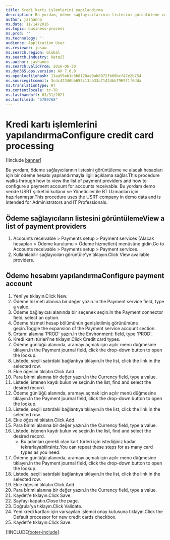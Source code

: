 ```yaml
---
title: Kredi kartı işlemlerini yapılandırma
description: Bu yordam, ödeme sağlayıcılarının listesini görüntüleme ve alacak hesapları için bir ödeme hesabı yapılandırmayla ilgili açıklama sağlar.
author: jashanno
ms.date: 11/14/2016
ms.topic: business-process
ms.prod: ''
ms.technology: ''
audience: Application User
ms.reviewer: josaw
ms.search.region: Global
ms.search.industry: Retail
ms.author: jashanno
ms.search.validFrom: 2016-06-30
ms.dyn365.ops.version: AX 7.0.0
ms.openlocfilehash: 13aa59ab1c6b0170ae9ab8972fb00bcf47e2b754
ms.sourcegitcommit: 3cdc42346bb653c13ab33a7142dbb7969f1f6dda
ms.translationtype: HT
ms.contentlocale: tr-TR
ms.lasthandoff: 03/31/2021
ms.locfileid: "5789768"
---
```

# <a name="configure-credit-card-processing"></a><span data-ttu-id="349b3-103">Kredi kartı işlemlerini yapılandırma</span><span class="sxs-lookup"><span data-stu-id="349b3-103">Configure credit card processing</span></span>

[!include [banner](../includes/banner.md)]

<span data-ttu-id="349b3-104">Bu yordam, ödeme sağlayıcılarının listesini görüntüleme ve alacak hesapları için bir ödeme hesabı yapılandırmayla ilgili açıklama sağlar.</span><span class="sxs-lookup"><span data-stu-id="349b3-104">This procedure walks through how to view the list of payment providers and how to configure a payment account for accounts receivable.</span></span> <span data-ttu-id="349b3-105">Bu yordam demo veride USRT şirketini kullanır ve Yöneticiler ile BT Uzmanları için hazırlanmıştır.</span><span class="sxs-lookup"><span data-stu-id="349b3-105">This procedure uses the USRT company in demo data and is intended for Administrators and IT Professionals.</span></span>


## <a name="view-a-list-of-payment-providers"></a><span data-ttu-id="349b3-106">Ödeme sağlayıcıların listesini görüntüleme</span><span class="sxs-lookup"><span data-stu-id="349b3-106">View a list of payment providers</span></span>
1. <span data-ttu-id="349b3-107">Accounts receivable > Payments setup > Payment services (Alacak hesapları > Ödeme kurulumu > Ödeme hizmetleri) menüsüne gidin.</span><span class="sxs-lookup"><span data-stu-id="349b3-107">Go to Accounts receivable > Payments setup > Payment services.</span></span>
2. <span data-ttu-id="349b3-108">Kullanılabilir sağlayıcıları görüntüle'ye tıklayın.</span><span class="sxs-lookup"><span data-stu-id="349b3-108">Click View available providers.</span></span>

## <a name="configure-payment-account"></a><span data-ttu-id="349b3-109">Ödeme hesabını yapılandırma</span><span class="sxs-lookup"><span data-stu-id="349b3-109">Configure payment account</span></span>
1. <span data-ttu-id="349b3-110">Yeni'ye tıklayın.</span><span class="sxs-lookup"><span data-stu-id="349b3-110">Click New.</span></span>
2. <span data-ttu-id="349b3-111">Ödeme hizmeti alanına bir değer yazın.</span><span class="sxs-lookup"><span data-stu-id="349b3-111">In the Payment service field, type a value.</span></span>
3. <span data-ttu-id="349b3-112">Ödeme bağlayıcısı alanında bir seçenek seçin.</span><span class="sxs-lookup"><span data-stu-id="349b3-112">In the Payment connector field, select an option.</span></span>
4. <span data-ttu-id="349b3-113">Ödeme hizmeti hesap bölümünün genişletilmiş görünümüne geçin.</span><span class="sxs-lookup"><span data-stu-id="349b3-113">Toggle the expansion of the Payment service account section.</span></span>
5. <span data-ttu-id="349b3-114">Ortam: alanına 'PROD' yazın.</span><span class="sxs-lookup"><span data-stu-id="349b3-114">In the Environment: field, type 'PROD'.</span></span>
6. <span data-ttu-id="349b3-115">Kredi kartı türleri'ne tıklayın.</span><span class="sxs-lookup"><span data-stu-id="349b3-115">Click Credit card types.</span></span>
7. <span data-ttu-id="349b3-116">Ödeme günlüğü alanında, aramayı açmak için açılır menü düğmesine tıklayın.</span><span class="sxs-lookup"><span data-stu-id="349b3-116">In the Payment journal field, click the drop-down button to open the lookup.</span></span>
8. <span data-ttu-id="349b3-117">Listede, seçili satırdaki bağlantıya tıklayın.</span><span class="sxs-lookup"><span data-stu-id="349b3-117">In the list, click the link in the selected row.</span></span>
9. <span data-ttu-id="349b3-118">Ekle öğesini tıklatın.</span><span class="sxs-lookup"><span data-stu-id="349b3-118">Click Add.</span></span>
10. <span data-ttu-id="349b3-119">Para birimi alanına bir değer yazın.</span><span class="sxs-lookup"><span data-stu-id="349b3-119">In the Currency field, type a value.</span></span>
11. <span data-ttu-id="349b3-120">Listede, istenen kaydı bulun ve seçin.</span><span class="sxs-lookup"><span data-stu-id="349b3-120">In the list, find and select the desired record.</span></span>
12. <span data-ttu-id="349b3-121">Ödeme günlüğü alanında, aramayı açmak için açılır menü düğmesine tıklayın.</span><span class="sxs-lookup"><span data-stu-id="349b3-121">In the Payment journal field, click the drop-down button to open the lookup.</span></span>
13. <span data-ttu-id="349b3-122">Listede, seçili satırdaki bağlantıya tıklayın.</span><span class="sxs-lookup"><span data-stu-id="349b3-122">In the list, click the link in the selected row.</span></span>
14. <span data-ttu-id="349b3-123">Ekle öğesini tıklatın.</span><span class="sxs-lookup"><span data-stu-id="349b3-123">Click Add.</span></span>
15. <span data-ttu-id="349b3-124">Para birimi alanına bir değer yazın.</span><span class="sxs-lookup"><span data-stu-id="349b3-124">In the Currency field, type a value.</span></span>
16. <span data-ttu-id="349b3-125">Listede, istenen kaydı bulun ve seçin.</span><span class="sxs-lookup"><span data-stu-id="349b3-125">In the list, find and select the desired record.</span></span>
    * <span data-ttu-id="349b3-126">Bu adımları gerekli olan kart türleri için istediğiniz kadar tekrarlayabilirsiniz.</span><span class="sxs-lookup"><span data-stu-id="349b3-126">You can repeat these steps for as many card types as you need.</span></span>  
17. <span data-ttu-id="349b3-127">Ödeme günlüğü alanında, aramayı açmak için açılır menü düğmesine tıklayın.</span><span class="sxs-lookup"><span data-stu-id="349b3-127">In the Payment journal field, click the drop-down button to open the lookup.</span></span>
18. <span data-ttu-id="349b3-128">Listede, seçili satırdaki bağlantıya tıklayın.</span><span class="sxs-lookup"><span data-stu-id="349b3-128">In the list, click the link in the selected row.</span></span>
19. <span data-ttu-id="349b3-129">Ekle öğesini tıklatın.</span><span class="sxs-lookup"><span data-stu-id="349b3-129">Click Add.</span></span>
20. <span data-ttu-id="349b3-130">Para birimi alanına bir değer yazın.</span><span class="sxs-lookup"><span data-stu-id="349b3-130">In the Currency field, type a value.</span></span>
21. <span data-ttu-id="349b3-131">Kaydet'e tıklayın.</span><span class="sxs-lookup"><span data-stu-id="349b3-131">Click Save.</span></span>
22. <span data-ttu-id="349b3-132">Sayfayı kapatın.</span><span class="sxs-lookup"><span data-stu-id="349b3-132">Close the page.</span></span>
23. <span data-ttu-id="349b3-133">Doğrula'ya tıklayın.</span><span class="sxs-lookup"><span data-stu-id="349b3-133">Click Validate.</span></span>
24. <span data-ttu-id="349b3-134">Yeni kredi kartları için varsayılan işlemci onay kutusuna tıklayın.</span><span class="sxs-lookup"><span data-stu-id="349b3-134">Click the Default processor for new credit cards checkbox.</span></span>
25. <span data-ttu-id="349b3-135">Kaydet'e tıklayın.</span><span class="sxs-lookup"><span data-stu-id="349b3-135">Click Save.</span></span>



[!INCLUDE[footer-include](../../includes/footer-banner.md)]